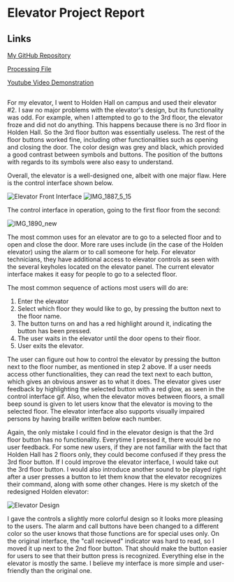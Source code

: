 # Elevator Project Report

## Links

[My GitHub Repository](https://github.com/bquant90/bquant90.github.io)

[Processing File](https://github.com/bquant90/p1.Bryan.Quant/archive/refs/heads/main.zip)

[Youtube Video Demonstration](https://www.youtube.com/watch?v=ZbUn5kHiEKo)

##

For my elevator, I went to Holden Hall on campus and used their elevator #2. I saw no major problems with the elevator's design, but its functionality was odd. For example, when I attempted to go to the 3rd floor, the elevator froze and did not do anything. This happens because there is no 3rd floor in Holden Hall. So the 3rd floor button was essentially useless. The rest of the floor buttons worked fine, including other functionalities such as opening and closing the door. The color design was grey and black, which provided a good contrast between symbols and buttons. The position of the buttons with regards to its symbols were also easy to understand. 

Overall, the elevator is a well-designed one, albeit with one major flaw. Here is the control interface shown below.

![Elevator Front Interface](https://user-images.githubusercontent.com/92451196/192892463-b65f62f1-4eed-4321-a3ca-4eb27e3647f3.jpg)
![IMG_1887_5_15](https://user-images.githubusercontent.com/92451196/190449393-4ffeacb0-d026-484f-b4ee-746923e810af.jpg)


The control interface in operation, going to the first floor from the second:

![IMG_1890_new](https://user-images.githubusercontent.com/92451196/190455725-fe8905e9-1458-49d5-bedd-ac4e99e1219c.gif)



The most common uses for an elevator are to go to a selected floor and to open and close the door. More rare uses include (in the case of the Holden elevator) using the alarm or to call someone for help. For elevator technicians, they have additional access to elevator controls as seen with the several keyholes located on the elevator panel. The current elevator interface makes it easy for people to go to a selected floor.

The most common sequence of actions most users will do are:
1. Enter the elevator
2. Select which floor they would like to go, by pressing the button next to the floor name.
3. The button turns on and has a red highlight around it, indicating the button has been pressed.
4. The user waits in the elevator until the door opens to their floor.
5. User exits the elevator.

The user can figure out how to control the elevator by pressing the button next to the floor number, as mentioned in step 2 above. If a user needs access other functionalities, they can read the text next to each button, which gives an obvious answer as to what it does. The elevator gives user feedback by highlighting the selected button with a red glow, as seen in the control interface gif. Also, when the elevator moves between floors, a small beep sound is given to let users know that the elevator is moving to the selected floor. The elevator interface also supports visually impaired persons by having braille written below each number.

Again, the only mistake I could find in the elevator design is that the 3rd floor button has no functionality. Everytime I pressed it, there would be no user feedback. For some new users, if they are not familiar with the fact that Holden Hall has 2 floors only, they could become confused if they press the 3rd floor button. If I could improve the elevator interface, I would take out the 3rd floor button. I would also introduce another sound to be played right after a user presses a button to let them know that the elevator recognizes their command, along with some other changes. Here is my sketch of the redesigned Holden elevator:

![Elevator Design](https://user-images.githubusercontent.com/92451196/191280730-6f85ed66-a8e7-4ce3-8871-704d8f7dbbbb.png)

I gave the controls a slightly more colorful design so it looks more pleasing to the users. The alarm and call buttons have been changed to a different color so the user knows that those functions are for special uses only. On the original interface, the "call recieved" indicator was hard to read, so I moved it up next to the 2nd floor button. That should make the button easier for users to see that their button press is recognized. Everything else in the elevator is mostly the same. I believe my interface is more simple and user-friendly than the original one.
